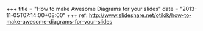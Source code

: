 +++
title = "How to make Awesome Diagrams for your slides"
date = "2013-11-05T07:14:00+08:00"
+++
ref: http://www.slideshare.net/otikik/how-to-make-awesome-diagrams-for-your-slides